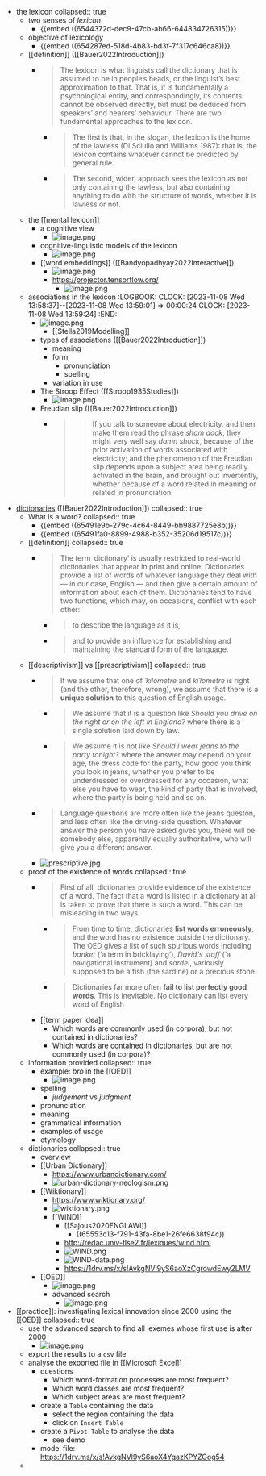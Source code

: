 - the lexicon
  collapsed:: true
	- two senses of *lexicon*
		- {{embed ((6544372d-dec9-47cb-ab66-644834726315))}}
	- objective of lexicology
		- {{embed ((654287ed-518d-4b83-bd3f-7f317c646ca8))}}
	- [[definition]] ([[Bauer2022Introduction]])
		- > The lexicon is what linguists call the dictionary that is assumed to be in people’s heads, or the linguist’s best approximation to that. That is, it is fundamentally a psychological entity, and correspondingly, its contents cannot be observed directly, but must be deduced from speakers’ and hearers’ behaviour. There are two fundamental approaches to the lexicon.
			- > The first is that, in the slogan, the lexicon is the home of the lawless (Di Sciullo and Williams 1987): that is, the lexicon contains whatever cannot be predicted by general rule.
			- > The second, wider, approach sees the lexicon as not only containing the lawless, but also
			  containing anything to do with the structure of words, whether it is lawless or not.
	- the [[mental lexicon]]
		- a cognitive view
			- ![image.png](../assets/image_1698948775221_0.png)
		- cognitive-linguistic models of the lexicon
			- ![image.png](../assets/image_1698948757878_0.png)
		- [[word embeddings]] ([[Bandyopadhyay2022Interactive]])
			- ![image.png](../assets/image_1698966813935_0.png)
			- https://projector.tensorflow.org/
				- ![image.png](../assets/image_1700082493780_0.png)
	- associations in the lexicon
	  :LOGBOOK:
	  CLOCK: [2023-11-08 Wed 13:58:37]--[2023-11-08 Wed 13:59:01] =>  00:00:24
	  CLOCK: [2023-11-08 Wed 13:59:24]
	  :END:
		- ![image.png](../assets/image_1699482332773_0.png)
			- [[Stella2019Modelling]]
		- types of associations ([[Bauer2022Introduction]])
			- meaning
			- form
				- pronunciation
				- spelling
			- variation in use
		- The Stroop Effect ([[Stroop1935Studies]])
			- ![image.png](../assets/image_1699482680365_0.png)
		- Freudian slip ([[Bauer2022Introduction]])
			- > > If you talk to someone about electricity, and then make them read the phrase *sham dock*, they might very well say *damn shock*, because of the prior activation of words associated with electricity; and the phenomenon of the Freudian slip depends upon a subject area being readily activated in the brain, and brought out invertently, whether because of a word related in meaning or related in pronunciation.
- [dictionaries]([[dictionary]]) ([[Bauer2022Introduction]])
  collapsed:: true
	- What is a word?
	  collapsed:: true
		- {{embed ((65491e9b-279c-4c64-8449-bb9887725e8b))}}
		- {{embed ((65491fa0-8899-4988-b352-35206d19517c))}}
	- [[definition]]
	  collapsed:: true
		- > The term ‘dictionary’ is usually restricted to real-world dictionaries that appear in print and online. Dictionaries provide a list of words of whatever language they deal with — in our case, English — and then give a certain amount of information about each of them. Dictionaries tend to have two functions, which may, on occasions, conflict with each other:
			- > to describe the language as it is,
			- > and to provide an influence for establishing and maintaining the standard form of the language.
	- [[descriptivism]] vs [[prescriptivism]]
	  collapsed:: true
		- > If we assume that one of *ˈkilometre* and *kiˈlometre* is right (and the other, therefore, wrong), we assume that there is a **unique solution** to this question of English usage.
			- > We assume that it is a question like *Should you drive on the right or on the left in England?* where there is a single solution laid down by law.
			- > We assume it is not like *Should I wear jeans to the party tonight?* where the answer may depend on your age, the dress code for the party, how good you think you look in jeans, whether you prefer to be underdressed or overdressed for any occasion, what else you have to wear, the kind of party that is involved, where the party is being held and so on.
		- > Language questions are more often like the jeans queston, and less often like the driving-side question. Whatever answer the person you have asked gives you, there will be somebody else, apparently equally authoritative, who will give you a different answer.
		- ![prescriptive.jpg](../assets/prescriptive_1699480345055_0.jpg)
	- proof of the existence of words
	  collapsed:: true
		- > First of all, dictionaries provide evidence of the existence of a word. The fact that a word is listed in a dictionary at all is taken to prove that there is such a word. This can be misleading in two ways.
			- > From time to time, dictionaries **list words erroneously**, and the word has no existence outside the dictionary. The OED gives a list of such spurious words including *banket* (‘a term in bricklaying’), *David's staff* (‘a navigational instrument) and *sardel*, variously supposed to be a fish (the sardine) or a precious stone.
			- > Dictionaries far more often **fail to list perfectly good words**. This is inevitable. No dictionary can list every word of English
		- [[term paper idea]]
			- Which words are commonly used (in corpora), but not contained in dictionaries?
			- Which words are contained in dictionaries, but are not commonly used (in corpora)?
	- information provided
	  collapsed:: true
		- example: *bro* in the [[OED]]
			- ![image.png](../assets/image_1699480538583_0.png)
		- spelling
			- *judgement* vs *judgment*
		- pronunciation
		- meaning
		- grammatical information
		- examples of usage
		- etymology
	- dictionaries
	  collapsed:: true
		- overview
		- [[Urban Dictionary]]
			- https://www.urbandictionary.com/
			- ![urban-dictionary-neologism.png](../assets/urban-dictionary-neologism_1700084367030_0.png)
		- [[Wiktionary]]
			- https://www.wiktionary.org/
			- ![wiktionary.png](../assets/wiktionary_1700084621385_0.png)
			- [[WIND]]
				- [[Sajous2020ENGLAWI]]
					- ((65553c13-f791-43fa-8be1-26fe6638f94c))
				- http://redac.univ-tlse2.fr/lexiques/wind.html
				- ![WIND.png](../assets/WIND_1700084693531_0.png)
				- ![WIND-data.png](../assets/WIND-data_1700084893318_0.png)
				- https://1drv.ms/x/s!AvkgNVl9yS6aoXzCgrowdEwy2LMV
		- [[OED]]
			- ![image.png](../assets/image_1700085431951_0.png)
			- advanced search
				- ![image.png](../assets/image_1700086248403_0.png)
- [[practice]]: investigating lexical innovation since 2000 using the [[OED]]
  collapsed:: true
	- use the advanced search to find all lexemes whose first use is after 2000
		- ![image.png](../assets/image_1700133799936_0.png)
	- export the results to a `csv` file
	- analyse the exported file in [[Microsoft Excel]]
		- questions
			- Which word-formation processes are most frequent?
			- Which word classes are most frequent?
			- Which subject areas are most frequent?
		- create a `Table` containing the data
			- select the region containing the data
			- click on `Insert Table`
		- create a `Pivot Table` to analyse the data
			- see demo
		- model file: https://1drv.ms/x/s!AvkgNVl9yS6aoX4YgazKPYZGog54
	-